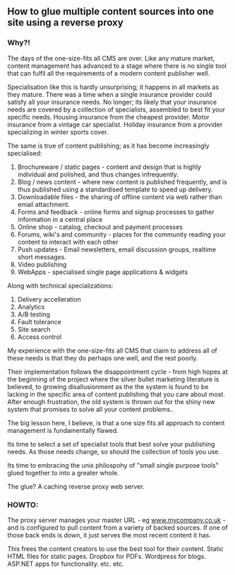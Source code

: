 ## How to glue multiple content sources into one site using a reverse proxy

### Why?!

The days of the one-size-fits all CMS are over.  Like any mature market, content management has advanced to a stage where there is no single tool that can fulfil all the requirements of a modern content publisher well.

Specialisation like this is hardly unsurprising; it happens in all markets as they mature.  There was a time when a single insurance provider could satisfy all your insurance needs.  No longer; its likely that your insurance needs are covered by a collection of specialists, assembled to best fit your specific needs.  Housing insurance from the cheapest provider.  Motor insurance from a vintage car specialist.  Holiday insurance from a provider specializing in winter sports cover.

The same is true of content publishing; as it has become increasingly specialised:

1.  Brochureware / static pages - content and design that is highly individual and polished, and thus changes infrequently.
1.  Blog / news content - where new content is published frequently, and is thus  published using a standardised template to speed up delivery.
1.  Downloadable files - the sharing of offline content via web rather than email attachment.
1.  Forms and feedback - online forms and signup processes to gather information in a central place
1.  Online shop - catalog, checkout and payment processes
1.  Forums, wiki's and community - places for the community reading your content to interact with each other
1.  Push updates - Email newsletters, email discussion groups, realtime short messages.
1.  Video publishing
1.  WebApps - specialised single page applications & widgets

Along with technical specializations:

1.  Delivery accelleration
1.  Analytics
1.  A/B testing
1.  Fault tolerance
1.  Site search
1.  Access control

My experience with the one-size-fits all CMS that claim to address all of these needs is that they do perhaps one well, and the rest poorly.

Their implementation follows the disappointment cycle - from high hopes at the beginning of the project where the silver bullet marketing literature is believed, to growing disallusionment as the the system is found to be lacking in the specific area of content publishing that you care about most.  After enough frustration, the old system is thrown out for the shiny new system that promises to solve all your content problems.. 

The big lesson here, I believe, is that a one size fits all approach to content management is fundamentally flawed. 
 
Its time to select a set of specialist tools that best solve your publishing needs.  As those needs change, so should the collection of tools you use.

Its time to embracing the unix philospohy of "small single purpose tools" glued together to into a greater whole.

The glue? A caching reverse proxy web server. 

### HOWTO:

The proxy server manages your master URL - eg www.mycompany.co.uk - and 
is configured to pull content from a variety of backed sources.  If one of those back ends is down, it just serves the most recent content it has. 
 
This frees the content creators to use the best tool for their content. Static HTML files for static pages.  Dropbox for PDFs.  Wordpress for blogs.  ASP.NET apps for functionality. etc. etc. 
 